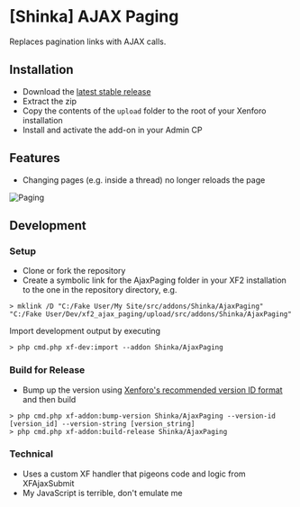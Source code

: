 # [Shinka] AJAX Paging
Replaces pagination links with AJAX calls.

## Installation
* Download the [latest stable release](https://github.com/kalynrobinson/xf2_ajax_paging/releases)
* Extract the zip
* Copy the contents of the `upload` folder to the root of your Xenforo installation
* Install and activate the add-on in your Admin CP
 
## Features
* Changing pages (e.g. inside a thread) no longer reloads the page

![Paging](https://github.com/kalynrobinson/xf2_ajax_paging/raw/master/docs/images/ajax.gif "Paging")
 
## Development
### Setup
* Clone or fork the repository
* Create a symbolic link for the AjaxPaging folder in your XF2 installation to the one in the repository directory, e.g.
```
> mklink /D "C:/Fake User/My Site/src/addons/Shinka/AjaxPaging" "C:/Fake User/Dev/xf2_ajax_paging/upload/src/addons/Shinka/AjaxPaging"
```
 Import development output by executing 
```
> php cmd.php xf-dev:import --addon Shinka/AjaxPaging
```
### Build for Release
* Bump up the version using [Xenforo's recommended version ID format](https://xf2demo.xenforo.com/dev-docs/add-on-structure/#recommended-version-id-format) and then build
```
> php cmd.php xf-addon:bump-version Shinka/AjaxPaging --version-id [version_id] --version-string [version_string]
> php cmd.php xf-addon:build-release Shinka/AjaxPaging
```
### Technical
* Uses a custom XF handler that pigeons code and logic from XFAjaxSubmit
* My JavaScript is terrible, don't emulate me
